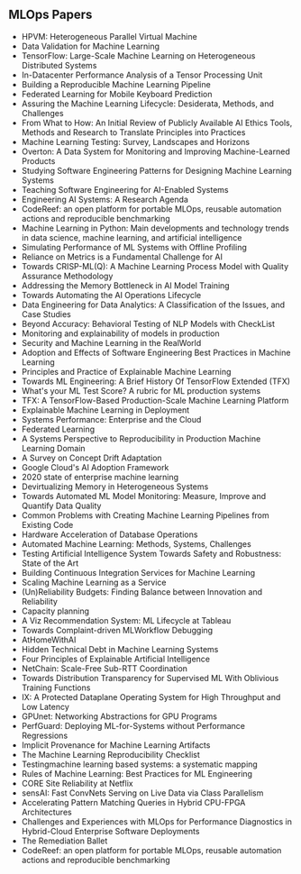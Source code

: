 <h2> MLOps Papers </h2>



<ul>

                             

 <li><a target="_blank" href="https://github.com/manjunath5496/MLOps-Papers/blob/master/ml(1).pdf" style="text-decoration:none;">HPVM: Heterogeneous Parallel Virtual Machine</a></li>

 <li><a target="_blank" href="https://github.com/manjunath5496/MLOps-Papers/blob/master/ml(2).pdf" style="text-decoration:none;">Data Validation for Machine Learning </a></li>

<li><a target="_blank" href="https://github.com/manjunath5496/MLOps-Papers/blob/master/ml(3).pdf" style="text-decoration:none;">TensorFlow:
Large-Scale Machine Learning on Heterogeneous Distributed Systems</a></li>
 <li><a target="_blank" href="https://github.com/manjunath5496/MLOps-Papers/blob/master/ml(4).pdf" style="text-decoration:none;">In-Datacenter Performance Analysis of a Tensor Processing Unit</a></li>                              
<li><a target="_blank" href="https://github.com/manjunath5496/MLOps-Papers/blob/master/ml(5).pdf" style="text-decoration:none;">Building a Reproducible Machine Learning Pipeline</a></li>
<li><a target="_blank" href="https://github.com/manjunath5496/MLOps-Papers/blob/master/ml(6).pdf" style="text-decoration:none;">Federated Learning for Mobile Keyboard Prediction</a></li>
 <li><a target="_blank" href="https://github.com/manjunath5496/MLOps-Papers/blob/master/ml(7).pdf" style="text-decoration:none;">Assuring the Machine Learning Lifecycle: Desiderata, Methods, and Challenges</a></li>

 <li><a target="_blank" href="https://github.com/manjunath5496/MLOps-Papers/blob/master/ml(8).pdf" style="text-decoration:none;"> From What to How: An Initial Review of Publicly Available AI Ethics Tools, Methods and Research to Translate Principles into Practices </a></li>
   <li><a target="_blank" href="https://github.com/manjunath5496/MLOps-Papers/blob/master/ml(9).pdf" style="text-decoration:none;">Machine Learning Testing:
Survey, Landscapes and Horizons</a></li>
  
   
 <li><a target="_blank" href="https://github.com/manjunath5496/MLOps-Papers/blob/master/ml(10).pdf" style="text-decoration:none;">Overton: A Data System for Monitoring and Improving Machine-Learned Products</a></li>                              
<li><a target="_blank" href="https://github.com/manjunath5496/MLOps-Papers/blob/master/ml(11).pdf" style="text-decoration:none;">Studying Software Engineering Patterns for
Designing Machine Learning Systems</a></li>
<li><a target="_blank" href="https://github.com/manjunath5496/MLOps-Papers/blob/master/ml(12).pdf" style="text-decoration:none;">Teaching Software Engineering for AI-Enabled Systems</a></li>
<li><a target="_blank" href="https://github.com/manjunath5496/MLOps-Papers/blob/master/ml(13).pdf" style="text-decoration:none;">Engineering AI Systems: A Research Agenda</a></li>

<li><a target="_blank" href="https://github.com/manjunath5496/MLOps-Papers/blob/master/ml(14).pdf" style="text-decoration:none;">CodeReef: an open platform for portable MLOps,
reusable automation actions and reproducible benchmarking</a></li>
                              
<li><a target="_blank" href="https://github.com/manjunath5496/MLOps-Papers/blob/master/ml(15).pdf" style="text-decoration:none;">Machine Learning in Python: Main developments and technology trends in data science, machine learning, and artificial intelligence</a></li>

<li><a target="_blank" href="https://github.com/manjunath5496/MLOps-Papers/blob/master/ml(16).pdf" style="text-decoration:none;">Simulating Performance of ML Systems with Offline Profiling</a></li>

  <li><a target="_blank" href="https://github.com/manjunath5496/MLOps-Papers/blob/master/ml(17).pdf" style="text-decoration:none;">Reliance on Metrics is a Fundamental Challenge for AI</a></li>   
  
<li><a target="_blank" href="https://github.com/manjunath5496/MLOps-Papers/blob/master/ml(18).pdf" style="text-decoration:none;">Towards CRISP-ML(Q): A Machine Learning Process Model with Quality Assurance Methodology</a></li> 

  
<li><a target="_blank" href="https://github.com/manjunath5496/MLOps-Papers/blob/master/ml(19).pdf" style="text-decoration:none;">Addressing the Memory Bottleneck in AI Model Training</a></li> 

<li><a target="_blank" href="https://github.com/manjunath5496/MLOps-Papers/blob/master/ml(20).pdf" style="text-decoration:none;">Towards Automating the AI Operations Lifecycle</a></li>

<li><a target="_blank" href="https://github.com/manjunath5496/MLOps-Papers/blob/master/ml(21).pdf" style="text-decoration:none;">Data Engineering for Data Analytics:
A Classification of the Issues, and Case Studies</a></li>
<li><a target="_blank" href="https://github.com/manjunath5496/MLOps-Papers/blob/master/ml(22).pdf" style="text-decoration:none;">Beyond Accuracy: Behavioral Testing of NLP Models with CheckList</a></li> 
 <li><a target="_blank" href="https://github.com/manjunath5496/MLOps-Papers/blob/master/ml(23).pdf" style="text-decoration:none;">Monitoring and explainability of models in production</a></li> 
 

   <li><a target="_blank" href="https://github.com/manjunath5496/MLOps-Papers/blob/master/ml(24).pdf" style="text-decoration:none;">Security and Machine Learning in the RealWorld</a></li>
 
   <li><a target="_blank" href="https://github.com/manjunath5496/MLOps-Papers/blob/master/ml(25).pdf" style="text-decoration:none;">Adoption and Effects of Software Engineering Best Practices in Machine Learning</a></li>                              
 <li><a target="_blank" href="https://github.com/manjunath5496/MLOps-Papers/blob/master/ml(26).pdf" style="text-decoration:none;">Principles and Practice of Explainable Machine Learning</a></li>
 <li><a target="_blank" href="https://github.com/manjunath5496/MLOps-Papers/blob/master/ml(27).pdf" style="text-decoration:none;">Towards ML Engineering: A Brief History
Of TensorFlow Extended (TFX)</a></li>
   
 
   <li><a target="_blank" href="https://github.com/manjunath5496/MLOps-Papers/blob/master/ml(28).pdf" style="text-decoration:none;">What's your ML Test Score? A rubric for ML
production systems</a></li>
 
   <li><a target="_blank" href="https://github.com/manjunath5496/MLOps-Papers/blob/master/ml(29).pdf" style="text-decoration:none;">TFX: A TensorFlow-Based Production-Scale Machine Learning Platform </a></li>                              

  <li><a target="_blank" href="https://github.com/manjunath5496/MLOps-Papers/blob/master/ml(30).pdf" style="text-decoration:none;">Explainable Machine Learning in Deployment</a></li>
 
   <li><a target="_blank" href="https://github.com/manjunath5496/MLOps-Papers/blob/master/ml(31).pdf" style="text-decoration:none;">Systems Performance: Enterprise and the Cloud</a></li> 
    <li><a target="_blank" href="https://github.com/manjunath5496/MLOps-Papers/blob/master/ml(32).pdf" style="text-decoration:none;">Federated Learning</a></li> 

   <li><a target="_blank" href="https://github.com/manjunath5496/MLOps-Papers/blob/master/ml(33).pdf" style="text-decoration:none;">A Systems Perspective to Reproducibility in
Production Machine Learning Domain</a></li>                              

  <li><a target="_blank" href="https://github.com/manjunath5496/MLOps-Papers/blob/master/ml(34).pdf" style="text-decoration:none;">A Survey on Concept Drift Adaptation</a></li> 
 
  <li><a target="_blank" href="https://github.com/manjunath5496/MLOps-Papers/blob/master/ml(35).pdf" style="text-decoration:none;">Google Cloud's
AI Adoption Framework</a></li> 

  <li><a target="_blank" href="https://github.com/manjunath5496/MLOps-Papers/blob/master/ml(36).pdf" style="text-decoration:none;">2020 state of enterprise
machine learning</a></li> 
 
<li><a target="_blank" href="https://github.com/manjunath5496/MLOps-Papers/blob/master/ml(37).pdf" style="text-decoration:none;">Devirtualizing Memory in Heterogeneous Systems</a></li>
 <li><a target="_blank" href="https://github.com/manjunath5496/MLOps-Papers/blob/master/ml(38).pdf" style="text-decoration:none;">Towards Automated ML Model Monitoring:
Measure, Improve and Quantify Data Quality</a></li>
<li><a target="_blank" href="https://github.com/manjunath5496/MLOps-Papers/blob/master/ml(39).pdf" style="text-decoration:none;">Common Problems with Creating Machine Learning Pipelines from Existing Code</a></li>
 <li><a target="_blank" href="https://github.com/manjunath5496/MLOps-Papers/blob/master/ml(40).pdf" style="text-decoration:none;">Hardware Acceleration of Database Operations</a></li>                              
<li><a target="_blank" href="https://github.com/manjunath5496/MLOps-Papers/blob/master/ml(41).pdf" style="text-decoration:none;">Automated Machine
Learning: Methods, Systems, Challenges</a></li>
<li><a target="_blank" href="https://github.com/manjunath5496/MLOps-Papers/blob/master/ml(42).pdf" style="text-decoration:none;">Testing Artificial Intelligence System Towards
Safety and Robustness: State of the Art</a></li>
 
  <li><a target="_blank" href="https://github.com/manjunath5496/MLOps-Papers/blob/master/ml(43).pdf" style="text-decoration:none;">Building Continuous Integration Services for Machine Learning</a></li>
 <li><a target="_blank" href="https://github.com/manjunath5496/MLOps-Papers/blob/master/ml(44).pdf" style="text-decoration:none;">Scaling Machine Learning as a Service</a></li>
   <li><a target="_blank" href="https://github.com/manjunath5496/MLOps-Papers/blob/master/ml(45).pdf" style="text-decoration:none;">(Un)Reliability Budgets: Finding Balance between Innovation and Reliability</a></li>  
   
<li><a target="_blank" href="https://github.com/manjunath5496/MLOps-Papers/blob/master/ml(46).pdf" style="text-decoration:none;">Capacity planning</a></li> 
                             
<li><a target="_blank" href="https://github.com/manjunath5496/MLOps-Papers/blob/master/ml(47).pdf" style="text-decoration:none;">A Viz Recommendation System: ML Lifecycle at Tableau</a></li>
<li><a target="_blank" href="https://github.com/manjunath5496/MLOps-Papers/blob/master/ml(48).pdf" style="text-decoration:none;">Towards Complaint-driven MLWorkflow Debugging</a></li>

<li><a target="_blank" href="https://github.com/manjunath5496/MLOps-Papers/blob/master/ml(49).pdf" style="text-decoration:none;">AtHomeWithAI</a></li>
                              
<li><a target="_blank" href="https://github.com/manjunath5496/MLOps-Papers/blob/master/ml(50).pdf" style="text-decoration:none;">Hidden Technical Debt in Machine Learning Systems</a></li>
<li><a target="_blank" href="https://github.com/manjunath5496/MLOps-Papers/blob/master/ml(51).pdf" style="text-decoration:none;">Four Principles of Explainable Artificial
Intelligence</a></li>
<li><a target="_blank" href="https://github.com/manjunath5496/MLOps-Papers/blob/master/ml(52).pdf" style="text-decoration:none;">NetChain: Scale-Free Sub-RTT Coordination</a></li>

<li><a target="_blank" href="https://github.com/manjunath5496/MLOps-Papers/blob/master/ml(53).pdf" style="text-decoration:none;">Towards Distribution Transparency for Supervised ML With Oblivious Training Functions</a></li>
 
<li><a target="_blank" href="https://github.com/manjunath5496/MLOps-Papers/blob/master/ml(54).pdf" style="text-decoration:none;">IX: A Protected Dataplane Operating System for
High Throughput and Low Latency </a></li>

<li><a target="_blank" href="https://github.com/manjunath5496/MLOps-Papers/blob/master/ml(55).pdf" style="text-decoration:none;">GPUnet: Networking Abstractions
for GPU Programs</a></li>
 
  <li><a target="_blank" href="https://github.com/manjunath5496/MLOps-Papers/blob/master/ml(56).pdf" style="text-decoration:none;">PerfGuard: Deploying ML-for-Systems without Performance Regressions </a></li>                              

  <li><a target="_blank" href="https://github.com/manjunath5496/MLOps-Papers/blob/master/ml(57).pdf" style="text-decoration:none;">Implicit Provenance for Machine Learning Artifacts</a></li>
 
   <li><a target="_blank" href="https://github.com/manjunath5496/MLOps-Papers/blob/master/ml(58).pdf" style="text-decoration:none;">The Machine Learning Reproducibility Checklist</a></li>
    <li><a target="_blank" href="https://github.com/manjunath5496/MLOps-Papers/blob/master/ml(59).pdf" style="text-decoration:none;">Testingmachine learning based systems: a systematic mapping</a></li>
 
  <li><a target="_blank" href="https://github.com/manjunath5496/MLOps-Papers/blob/master/ml(60).pdf" style="text-decoration:none;">Rules of Machine Learning:
Best Practices for ML Engineering</a></li>
 
   <li><a target="_blank" href="https://github.com/manjunath5496/MLOps-Papers/blob/master/ml(61).pdf" style="text-decoration:none;"> CORE Site Reliability at Netflix</a></li>
 
   <li><a target="_blank" href="https://github.com/manjunath5496/MLOps-Papers/blob/master/ml(62).pdf" style="text-decoration:none;">sensAI: Fast ConvNets Serving on Live Data via Class Parallelism</a></li>
 
   <li><a target="_blank" href="https://github.com/manjunath5496/MLOps-Papers/blob/master/ml(63).pdf" style="text-decoration:none;">Accelerating Pattern Matching Queries
in Hybrid CPU-FPGA Architectures</a></li>                              

  <li><a target="_blank" href="https://github.com/manjunath5496/MLOps-Papers/blob/master/ml(64).pdf" style="text-decoration:none;">Challenges and Experiences with MLOps for Performance Diagnostics in Hybrid-Cloud Enterprise Software Deployments</a></li>
 
   <li><a target="_blank" href="https://github.com/manjunath5496/MLOps-Papers/blob/master/ml(65).pdf" style="text-decoration:none;">
The Remediation Ballet </a></li> 
 <li><a target="_blank" href="https://github.com/manjunath5496/MLOps-Papers/blob/master/ml(66).pdf" style="text-decoration:none;">
CodeReef: an open platform for portable MLOps, reusable automation actions and reproducible benchmarking </a></li> 
   </ul>
